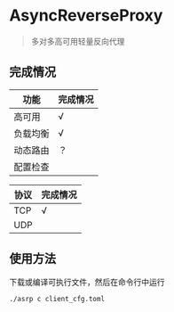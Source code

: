 # AsyncReverseProxy

> 多对多高可用轻量反向代理

## 完成情况

| 功能     | 完成情况 |
| -------- | -------- |
| 高可用   | √        |
| 负载均衡 | √        |
| 动态路由 | ？       |
| 配置检查 |          |

| 协议 | 完成情况 |
| ---- | -------- |
| TCP  | √        |
| UDP  |          |

## 使用方法

下载或编译可执行文件，然后在命令行中运行

```shell
./asrp c client_cfg.toml
```
